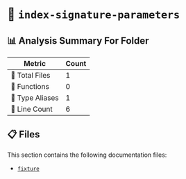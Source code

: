 # 📁 `index-signature-parameters`

## 📊 Analysis Summary For Folder

| Metric | Count |
|--------|-------|
| 📁 Total Files | 1 |
| 🔧 Functions | 0 |
| 📑 Type Aliases | 1 |
| 🔢 Line Count | 6 |


## 📋 Files

This section contains the following documentation files:

- [`fixture`](./fixture.md)
